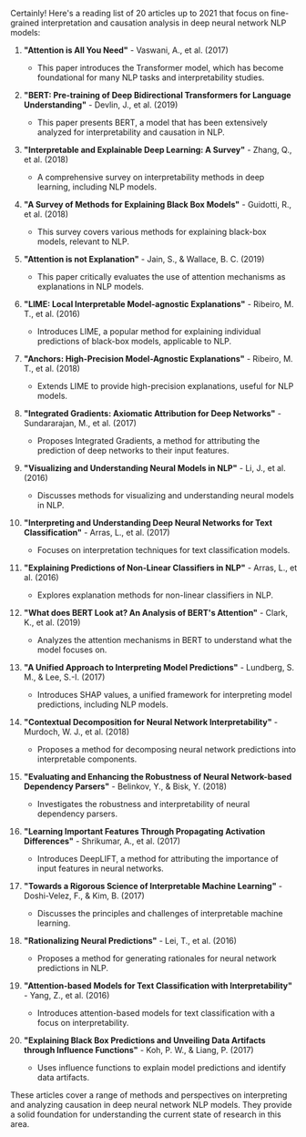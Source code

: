 Certainly! Here's a reading list of 20 articles up to 2021 that focus on fine-grained interpretation and causation analysis in deep neural network NLP models:

1. **"Attention is All You Need"** - Vaswani, A., et al. (2017)
   - This paper introduces the Transformer model, which has become foundational for many NLP tasks and interpretability studies.

2. **"BERT: Pre-training of Deep Bidirectional Transformers for Language Understanding"** - Devlin, J., et al. (2019)
   - This paper presents BERT, a model that has been extensively analyzed for interpretability and causation in NLP.

3. **"Interpretable and Explainable Deep Learning: A Survey"** - Zhang, Q., et al. (2018)
   - A comprehensive survey on interpretability methods in deep learning, including NLP models.

4. **"A Survey of Methods for Explaining Black Box Models"** - Guidotti, R., et al. (2018)
   - This survey covers various methods for explaining black-box models, relevant to NLP.

5. **"Attention is not Explanation"** - Jain, S., & Wallace, B. C. (2019)
   - This paper critically evaluates the use of attention mechanisms as explanations in NLP models.

6. **"LIME: Local Interpretable Model-agnostic Explanations"** - Ribeiro, M. T., et al. (2016)
   - Introduces LIME, a popular method for explaining individual predictions of black-box models, applicable to NLP.

7. **"Anchors: High-Precision Model-Agnostic Explanations"** - Ribeiro, M. T., et al. (2018)
   - Extends LIME to provide high-precision explanations, useful for NLP models.

8. **"Integrated Gradients: Axiomatic Attribution for Deep Networks"** - Sundararajan, M., et al. (2017)
   - Proposes Integrated Gradients, a method for attributing the prediction of deep networks to their input features.

9. **"Visualizing and Understanding Neural Models in NLP"** - Li, J., et al. (2016)
   - Discusses methods for visualizing and understanding neural models in NLP.

10. **"Interpreting and Understanding Deep Neural Networks for Text Classification"** - Arras, L., et al. (2017)
    - Focuses on interpretation techniques for text classification models.

11. **"Explaining Predictions of Non-Linear Classifiers in NLP"** - Arras, L., et al. (2016)
    - Explores explanation methods for non-linear classifiers in NLP.

12. **"What does BERT Look at? An Analysis of BERT's Attention"** - Clark, K., et al. (2019)
    - Analyzes the attention mechanisms in BERT to understand what the model focuses on.

13. **"A Unified Approach to Interpreting Model Predictions"** - Lundberg, S. M., & Lee, S.-I. (2017)
    - Introduces SHAP values, a unified framework for interpreting model predictions, including NLP models.

14. **"Contextual Decomposition for Neural Network Interpretability"** - Murdoch, W. J., et al. (2018)
    - Proposes a method for decomposing neural network predictions into interpretable components.

15. **"Evaluating and Enhancing the Robustness of Neural Network-based Dependency Parsers"** - Belinkov, Y., & Bisk, Y. (2018)
    - Investigates the robustness and interpretability of neural dependency parsers.

16. **"Learning Important Features Through Propagating Activation Differences"** - Shrikumar, A., et al. (2017)
    - Introduces DeepLIFT, a method for attributing the importance of input features in neural networks.

17. **"Towards a Rigorous Science of Interpretable Machine Learning"** - Doshi-Velez, F., & Kim, B. (2017)
    - Discusses the principles and challenges of interpretable machine learning.

18. **"Rationalizing Neural Predictions"** - Lei, T., et al. (2016)
    - Proposes a method for generating rationales for neural network predictions in NLP.

19. **"Attention-based Models for Text Classification with Interpretability"** - Yang, Z., et al. (2016)
    - Introduces attention-based models for text classification with a focus on interpretability.

20. **"Explaining Black Box Predictions and Unveiling Data Artifacts through Influence Functions"** - Koh, P. W., & Liang, P. (2017)
    - Uses influence functions to explain model predictions and identify data artifacts.

These articles cover a range of methods and perspectives on interpreting and analyzing causation in deep neural network NLP models. They provide a solid foundation for understanding the current state of research in this area.